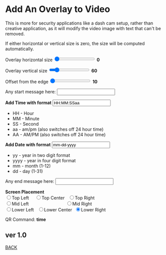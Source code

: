 <script src="../../jquery.min.js"></script>
<script src="../../qrcodeborder.js"></script>
<style>
        #qrcode{
            width: 100%;
        }
        div{
            width: 100%;
            display: inline-block;
        }
</style>

# Add An Overlay to Video

This is more for security applications like a dash cam setup, rather than creative application, as it will modify the video image with text that can't be removed.

If either horizontal or vertical size is zero, the size will be computed automatically.
 
Overlay horizontal size <input type="range" id="hsize" name="hsize" min="0" max="400" value="0"><label for="hsize"></label> <b id="hstext">0</b>

Overlay vertical size <input type="range" id="vsize" name="vsize" min="0" max="400" value="60"><label for="vsize"></label> <b id="vstext">60</b>

Offset from the edge <input type="range" id="offset" name="offset" min="10" max="150" value="10"><label for="offset"></label> <b id="offtext">10</b>

Any start message here: <input type="text" id="startmsg" value=""><br>

**Add Time with format**  <input type="text" id="addtime" value="HH:MM:SSaa ">

 * HH - Hour
 * MM - Minute
 * SS - Second
 * aa - am/pm (also switches off 24 hour time)
 * AA - AM/PM (also switches off 24 hour time)

**Add Date with format**  <input type="text" id="adddate" value="mm-dd-yyyy">

 * yy - year in two digit format
 * yyyy - year in four digit format
 * mm - month (1-12)
 * dd - day (1-31)
  
Any end message here: <input type="text" id="endmessage" value=""><br>

**Screen Placement** <br>
  <input type="radio" id="b1" name="placement" value="TL"><label for="b1">Top Left    </label>&nbsp;&nbsp;&nbsp;
  <input type="radio" id="b2" name="placement" value="TC"><label for="b2">Top Center  </label>&nbsp;
  <input type="radio" id="b3" name="placement" value="TR"><label for="b3">Top Right   </label><br>
  <input type="radio" id="b4" name="placement" value="ML"><label for="b4">Mid Left    </label>&nbsp;
  &nbsp;&nbsp;&nbsp;&nbsp;&nbsp;&nbsp;&nbsp;&nbsp;&nbsp;&nbsp;&nbsp;&nbsp;&nbsp;&nbsp;&nbsp;&nbsp;&nbsp;&nbsp;&nbsp;&nbsp;&nbsp;&nbsp;&nbsp;&nbsp;&nbsp;&nbsp;
  <input type="radio" id="b5" name="placement" value="MR"><label for="b5">Mid Right   </label><br>
  <input type="radio" id="b6" name="placement" value="BL"><label for="b6">Lower Left  </label>&nbsp;
  <input type="radio" id="b7" name="placement" value="BC"><label for="b7">Lower Center</label>&nbsp;
  <input type="radio" id="b8" name="placement" value="BR" checked><label for="b8">Lower Right </label>&nbsp;<br>
  
<center>
<div id="qrcode"></div>
<br>
</center>
QR Command: <b id="qrtext">time</b><br>
        
## ver 1.0
[BACK](..)

<script>
var once = true;
var qrcode;
var cmd = "";

function makeQR() 
{	
  if(once == true)
  {
    qrcode = new QRCode(document.getElementById("qrcode"), 
    {
      text : "!oMBURN=\"\"",
      width : 360,
      height : 360,
      correctLevel : QRCode.CorrectLevel.M
    });
    once = false;
  }
}

function timeLoop()
{
  if(document.getElementById("startmsg") != null)
  {
    cmd = "oMBURN=\"" + document.getElementById("startmsg").value + "\"";
  }
  else
  {
    cmd = "oMBURN=\"\"";
  }

  if(document.getElementById("hsize") != null)
  {
	var h = document.getElementById("hsize").value;
	var v = document.getElementById("vsize").value;
	var o = document.getElementById("offset").value;
 
	document.getElementById("hstext").innerHTML = h;
	document.getElementById("vstext").innerHTML = v;
	document.getElementById("offtext").innerHTML = o;
  }
  
  qrcode.clear(); 
  qrcode.makeCode(cmd);
  document.getElementById("qrtext").innerHTML = cmd;
  var t = setTimeout(timeLoop, 50);
}

function myReloadFunction() {
  location.reload();
}

makeQR();
timeLoop();

</script>
